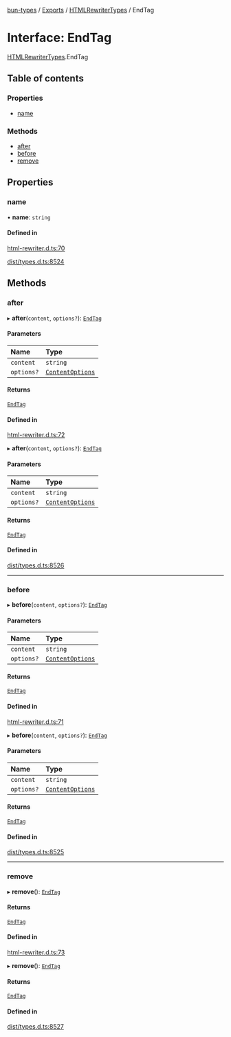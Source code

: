 [bun-types](https://github.com/oven-sh/bun-types/blob/master/api-docs/README.md) / [Exports](https://github.com/oven-sh/bun-types/blob/master/api-docs/modules.md) / [HTMLRewriterTypes](https://github.com/oven-sh/bun-types/blob/master/api-docs/modules/HTMLRewriterTypes.md) / EndTag

# Interface: EndTag

[HTMLRewriterTypes](https://github.com/oven-sh/bun-types/blob/master/api-docs/modules/HTMLRewriterTypes.md).EndTag

## Table of contents

### Properties

- [name](https://github.com/oven-sh/bun-types/blob/master/api-docs/interfaces/HTMLRewriterTypes.EndTag.md#name)

### Methods

- [after](https://github.com/oven-sh/bun-types/blob/master/api-docs/interfaces/HTMLRewriterTypes.EndTag.md#after)
- [before](https://github.com/oven-sh/bun-types/blob/master/api-docs/interfaces/HTMLRewriterTypes.EndTag.md#before)
- [remove](https://github.com/oven-sh/bun-types/blob/master/api-docs/interfaces/HTMLRewriterTypes.EndTag.md#remove)

## Properties

### name

• **name**: `string`

#### Defined in

[html-rewriter.d.ts:70](https://github.com/valgaze/bun-types/blob/6f8dbf8/html-rewriter.d.ts#L70)

[dist/types.d.ts:8524](https://github.com/valgaze/bun-types/blob/6f8dbf8/dist/types.d.ts#L8524)

## Methods

### after

▸ **after**(`content`, `options?`): [`EndTag`](https://github.com/oven-sh/bun-types/blob/master/api-docs/interfaces/HTMLRewriterTypes.EndTag.md)

#### Parameters

| Name | Type |
| :------ | :------ |
| `content` | `string` |
| `options?` | [`ContentOptions`](https://github.com/oven-sh/bun-types/blob/master/api-docs/interfaces/HTMLRewriterTypes.ContentOptions.md) |

#### Returns

[`EndTag`](https://github.com/oven-sh/bun-types/blob/master/api-docs/interfaces/HTMLRewriterTypes.EndTag.md)

#### Defined in

[html-rewriter.d.ts:72](https://github.com/valgaze/bun-types/blob/6f8dbf8/html-rewriter.d.ts#L72)

▸ **after**(`content`, `options?`): [`EndTag`](https://github.com/oven-sh/bun-types/blob/master/api-docs/interfaces/HTMLRewriterTypes.EndTag.md)

#### Parameters

| Name | Type |
| :------ | :------ |
| `content` | `string` |
| `options?` | [`ContentOptions`](https://github.com/oven-sh/bun-types/blob/master/api-docs/interfaces/HTMLRewriterTypes.ContentOptions.md) |

#### Returns

[`EndTag`](https://github.com/oven-sh/bun-types/blob/master/api-docs/interfaces/HTMLRewriterTypes.EndTag.md)

#### Defined in

[dist/types.d.ts:8526](https://github.com/valgaze/bun-types/blob/6f8dbf8/dist/types.d.ts#L8526)

___

### before

▸ **before**(`content`, `options?`): [`EndTag`](https://github.com/oven-sh/bun-types/blob/master/api-docs/interfaces/HTMLRewriterTypes.EndTag.md)

#### Parameters

| Name | Type |
| :------ | :------ |
| `content` | `string` |
| `options?` | [`ContentOptions`](https://github.com/oven-sh/bun-types/blob/master/api-docs/interfaces/HTMLRewriterTypes.ContentOptions.md) |

#### Returns

[`EndTag`](https://github.com/oven-sh/bun-types/blob/master/api-docs/interfaces/HTMLRewriterTypes.EndTag.md)

#### Defined in

[html-rewriter.d.ts:71](https://github.com/valgaze/bun-types/blob/6f8dbf8/html-rewriter.d.ts#L71)

▸ **before**(`content`, `options?`): [`EndTag`](https://github.com/oven-sh/bun-types/blob/master/api-docs/interfaces/HTMLRewriterTypes.EndTag.md)

#### Parameters

| Name | Type |
| :------ | :------ |
| `content` | `string` |
| `options?` | [`ContentOptions`](https://github.com/oven-sh/bun-types/blob/master/api-docs/interfaces/HTMLRewriterTypes.ContentOptions.md) |

#### Returns

[`EndTag`](https://github.com/oven-sh/bun-types/blob/master/api-docs/interfaces/HTMLRewriterTypes.EndTag.md)

#### Defined in

[dist/types.d.ts:8525](https://github.com/valgaze/bun-types/blob/6f8dbf8/dist/types.d.ts#L8525)

___

### remove

▸ **remove**(): [`EndTag`](https://github.com/oven-sh/bun-types/blob/master/api-docs/interfaces/HTMLRewriterTypes.EndTag.md)

#### Returns

[`EndTag`](https://github.com/oven-sh/bun-types/blob/master/api-docs/interfaces/HTMLRewriterTypes.EndTag.md)

#### Defined in

[html-rewriter.d.ts:73](https://github.com/valgaze/bun-types/blob/6f8dbf8/html-rewriter.d.ts#L73)

▸ **remove**(): [`EndTag`](https://github.com/oven-sh/bun-types/blob/master/api-docs/interfaces/HTMLRewriterTypes.EndTag.md)

#### Returns

[`EndTag`](https://github.com/oven-sh/bun-types/blob/master/api-docs/interfaces/HTMLRewriterTypes.EndTag.md)

#### Defined in

[dist/types.d.ts:8527](https://github.com/valgaze/bun-types/blob/6f8dbf8/dist/types.d.ts#L8527)
